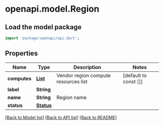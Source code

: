 # openapi.model.Region

## Load the model package
```dart
import 'package:openapi/api.dart';
```

## Properties
Name | Type | Description | Notes
------------ | ------------- | ------------- | -------------
**computes** | [**List<Compute>**](Compute.md) | Vendor region compute resources list | [default to const []]
**label** | **String** |  | 
**name** | **String** | Region name | 
**status** | [**Status**](Status.md) |  | 

[[Back to Model list]](../README.md#documentation-for-models) [[Back to API list]](../README.md#documentation-for-api-endpoints) [[Back to README]](../README.md)


